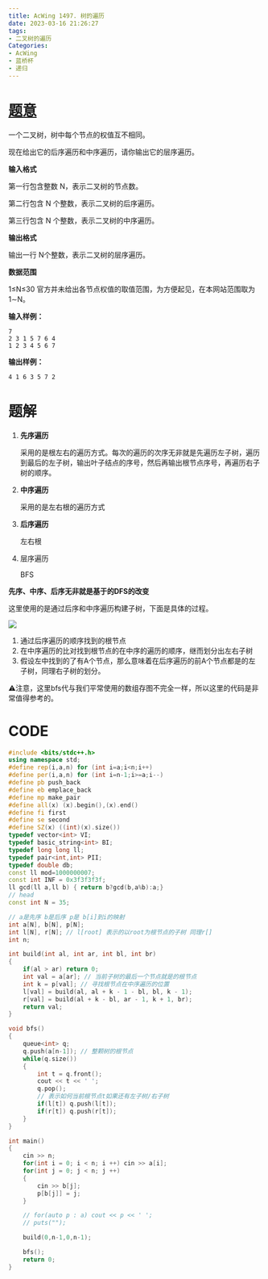 ```yaml
---
title: AcWing 1497. 树的遍历
date: 2023-03-16 21:26:27
tags:
- 二叉树的遍历
Categories:
- AcWing 
- 蓝桥杯
- 递归
---
```


# [题意](https://www.acwing.com/problem/content/1499/)

一个二叉树，树中每个节点的权值互不相同。

现在给出它的后序遍历和中序遍历，请你输出它的层序遍历。

**输入格式**

第一行包含整数 N，表示二叉树的节点数。

第二行包含 N 个整数，表示二叉树的后序遍历。

第三行包含 N 个整数，表示二叉树的中序遍历。

**输出格式**

输出一行 N个整数，表示二叉树的层序遍历。

**数据范围**

1≤N≤30
官方并未给出各节点权值的取值范围，为方便起见，在本网站范围取为 1∼N。

**输入样例：**

```
7
2 3 1 5 7 6 4
1 2 3 4 5 6 7
```

**输出样例：**

```
4 1 6 3 5 7 2
```

# 题解

1. **先序遍历**

   采用的是根左右的遍历方式。每次的遍历的次序无非就是先遍历左子树，遍历到最后的左子树，输出叶子结点的序号，然后再输出根节点序号，再遍历右子树的顺序。

2. **中序遍历**

   采用的是左右根的遍历方式

3. **后序遍历**

   左右根

4. 层序遍历

   BFS

**先序、中序、后序无非就是基于的DFS的改变**

这里使用的是通过后序和中序遍历构建子树，下面是具体的过程。

![](https://124newblog-1309411887.cos.ap-nanjing.myqcloud.com/images/202303162144747.png)

1. 通过后序遍历的顺序找到的根节点
2. 在中序遍历的比对找到根节点的在中序的遍历的顺序，继而划分出左右子树
3. 假设左中找到的了有A个节点，那么意味着在后序遍历的前A个节点都是的左子树，同理右子树的划分。



⚠️注意，这里bfs代与我们平常使用的数组存图不完全一样，所以这里的代码是非常值得参考的。

# CODE

```c++
#include <bits/stdc++.h>
using namespace std;
#define rep(i,a,n) for (int i=a;i<n;i++)
#define per(i,a,n) for (int i=n-1;i>=a;i--)
#define pb push_back
#define eb emplace_back
#define mp make_pair
#define all(x) (x).begin(),(x).end()
#define fi first
#define se second
#define SZ(x) ((int)(x).size())
typedef vector<int> VI;
typedef basic_string<int> BI;
typedef long long ll;
typedef pair<int,int> PII;
typedef double db;
const ll mod=1000000007;
const int INF = 0x3f3f3f3f;
ll gcd(ll a,ll b) { return b?gcd(b,a%b):a;}
// head
const int N = 35;

// a是先序 b是后序 p是 b[i]到i的映射
int a[N], b[N], p[N];
int l[N], r[N]; // l[root] 表示的以root为根节点的子树 同理r[]
int n;

int build(int al, int ar, int bl, int br)
{
    if(al > ar) return 0;
    int val = a[ar]; // 当前子树的最后一个节点就是的根节点
    int k = p[val]; // 寻找根节点在中序遍历的位置
    l[val] = build(al, al + k - 1 - bl, bl, k - 1);
    r[val] = build(al + k - bl, ar - 1, k + 1, br);
    return val;
}

void bfs()
{
    queue<int> q;
    q.push(a[n-1]); // 整颗树的根节点
    while(q.size())
    {
        int t = q.front();
        cout << t << ' ';
        q.pop();
        // 表示如何当前根节点t如果还有左子树/右子树
        if(l[t]) q.push(l[t]);
        if(r[t]) q.push(r[t]);
    }
}

int main()
{
    cin >> n;
    for(int i = 0; i < n; i ++) cin >> a[i];
    for(int j = 0; j < n; j ++) 
    {
        cin >> b[j];
        p[b[j]] = j;
    }

    // for(auto p : a) cout << p << ' ';
    // puts("");

    build(0,n-1,0,n-1);

    bfs();
    return 0;
}
```

